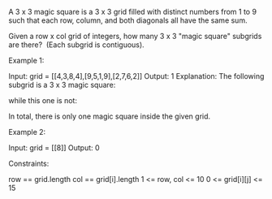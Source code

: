 A 3 x 3 magic square is a 3 x 3 grid filled with distinct numbers from 1 to 9
such that each row, column, and both diagonals all have the same sum.

Given a row x col grid of integers, how many 3 x 3 "magic square" subgrids
are there?  (Each subgrid is contiguous).


Example 1:


Input: grid = [[4,3,8,4],[9,5,1,9],[2,7,6,2]]
Output: 1
Explanation: 
The following subgrid is a 3 x 3 magic square:

while this one is not:

In total, there is only one magic square inside the given grid.


Example 2:


Input: grid = [[8]]
Output: 0



Constraints:


row == grid.length
col == grid[i].length
1 <= row, col <= 10
0 <= grid[i][j] <= 15




